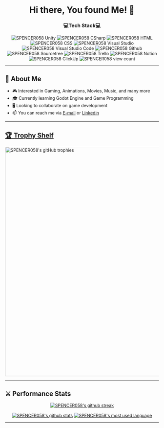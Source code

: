 <h1 align="center">Hi there, You found Me! 🥳</h1>

<!--- Github Viewer Counter --->
<h3 align=center>
  💻Tech Stack💻
</h3>
<p align=center> 
  <a> 
    <img src="https://img.shields.io/badge/Unity-100000?style=for-the-badge&logo=unity&logoColor=white" alt="SPENCER058 Unity" /> 
    <img src="https://img.shields.io/badge/C_Sharp-512BD4?style=for-the-badge&logo=csharp&logoColor=white" alt="SPENCER058 CSharp" /> 
    <img src="https://img.shields.io/badge/html5-E34F26?style=for-the-badge&logo=html5&logoColor=white" alt="SPENCER058 HTML" /> 
    <img src="https://img.shields.io/badge/css3-1572B6?style=for-the-badge&logo=css3&logoColor=white" alt="SPENCER058 CSS" /> 
    <img src="https://img.shields.io/badge/Visual_Studio-5C2D91?style=for-the-badge&logo=visual%20studio&logoColor=white" alt="SPENCER058 Visual Studio" /> 
    <img src="https://img.shields.io/badge/VSCode-007ACC?style=for-the-badge&logo=visualstudiocode&logoColor=white" alt="SPENCER058 Visual Studio Code" /> 
    <img src="https://img.shields.io/badge/GitHub-100000?style=for-the-badge&logo=github&logoColor=white" alt="SPENCER058 Github" /> 
    <img src="https://img.shields.io/badge/Sourcetree-0052CC?style=for-the-badge&logo=sourcetree&logoColor=white" alt="SPENCER058 Sourcetree" /> 
    <img src="https://img.shields.io/badge/Trello-0052CC?style=for-the-badge&logo=trello&logoColor=white" alt="SPENCER058 Trello" />
    <img src="https://img.shields.io/badge/Notion-000000?style=for-the-badge&logo=notion&logoColor=white" alt="SPENCER058 Notion" />
    <img src="https://img.shields.io/badge/-ClickUp-7B68EE?style=for-the-badge&logo=clickup&logoColor=white" alt="SPENCER058 ClickUp" />
  </a>
  <a>
    <img src="https://komarev.com/ghpvc/?username=SPENCER058&label=Profile%20views&color=121b80&style=for-the-badge" alt="SPENCER058 view count" /> 
  </a>
</p>

---

<!--- About Me --->
<a>
  <h2>
    👀 About Me
  </h2>
</a>

- 🎮 Interested in Gaming, Animations, Movies, Music, and many more
- 🎓 Currently learning Godot Engine and Game Programming
- 🖥️ Looking to collaborate on game development
- 📫 You can reach me via [E-mail](mailto:galihpanjidev@gmail.com) or [Linkedin](https://www.linkedin.com/in/galihpanji058)

---

<!--- Github Trophy --->
<a href="https://github.com/ryo-ma/github-profile-trophy">
  <h2>
    🏆 Trophy Shelf
  </h2>
</a>
<p align-content=center>
  <a href="https://github.com/ryo-ma/github-profile-trophy">
    <img width=750 src="https://github-profile-trophy.vercel.app/?username=SPENCER058&theme=algolia&column=7&count_private=true" alt="SPENCER058's gitHub trophies" />
  </a>
</p>

---

<!--- Performance Stats --->
<a>
  <h2>
    ⚔ Performance Stats
  </h2>
</a>

<!--- Github Streak --->
<p align=center> 
  <a href="https://github.com/DenverCoder1/github-readme-streak-stats">
    <img align="center" src="https://streak-stats.demolab.com?user=SPENCER058&theme=outrun&fire=EB0000&card_width=750" alt="SPENCER058's github streak" />
  </a>
</p>

<!--- Github Stat Used Language --->
<p align=center> 
  <a href="https://github.com/anuraghazra/github-readme-stats">
    <img align="center" src="https://github-readme-stats.vercel.app/api?username=SPENCER058&show_icons=true&include_all_commits=true&card_width=400&theme=outrun&count_private=true"       alt="SPENCER058's github stats" />
    <img align="center" src="https://github-readme-stats.vercel.app/api/top-langs/?username=SPENCER058&layout=compact&card_width=300&theme=outrun&count_private=true&langs_count=10" alt="SPENCER058's most used language"/>
  </a>
</p>

---

<!---
SPENCER058/SPENCER058 is a ✨ special ✨ repository because its `README.md` (this file) appears on your GitHub profile.
You can click the Preview link to take a look at your changes.
--->
